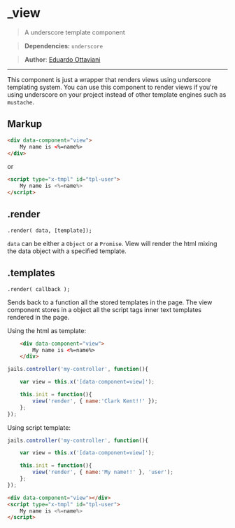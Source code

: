 # \_view

> A underscore template component

>**Dependencies:** `underscore`

>**Author**: [Eduardo Ottaviani](//github.com/Javiani)

---

This component is just a wrapper that renders views using underscore templating system.
You can use this component to render views if you're using underscore on your project instead of other template engines such as `mustache`.

## Markup

```html
<div data-component="view">
    My name is <%=name%>
</div>
```

or

```html
<script type="x-tmpl" id="tpl-user">
    My name is <%=name%>
</script>
```

## .render
    .render( data, [template]);

`data` can be either a `Object` or a `Promise`.
View will render the html mixing the data object with a specified template.

## .templates
    .render( callback );

Sends back to a function all the stored templates in the page. The view component stores in a object all the script tags inner text templates rendered in the page.

Using the html as template:

```html
    <div data-component="view">
        My name is <%=name%>
    </div>
```

```js
jails.controller('my-controller', function(){

    var view = this.x('[data-component=view]');

    this.init = function(){
        view('render', { name:'Clark Kent!!' });
    };
});
```

Using script template:

```js
jails.controller('my-controller', function(){

    var view = this.x('[data-component=view]');

    this.init = function(){
        view('render', { name:'My name!!' }, 'user');
    };
});
```

```html
<div data-component="view"></div>
<script type="x-tmpl" id="tpl-user">
    My name is <%=name%>
</script>
```
